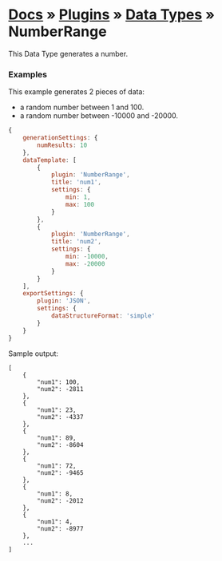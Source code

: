 # [Docs](../../../../../docs/README.md) &raquo; [Plugins](../../README.md) &raquo; [Data Types](../README.md) &raquo; NumberRange

This Data Type generates a number.


### Examples

This example generates 2 pieces of data:
- a random number between 1 and 100.
- a random number between -10000 and -20000.

```javascript
{
    generationSettings: {
        numResults: 10
    },
    dataTemplate: [
        {
            plugin: 'NumberRange',
            title: 'num1',
            settings: {
                min: 1,
                max: 100
            }
        },
        {
            plugin: 'NumberRange',
            title: 'num2',
            settings: {
                min: -10000,
                max: -20000
            }
        }
    ],
    exportSettings: {
        plugin: 'JSON',
        settings: {
            dataStructureFormat: 'simple'
        }
    }
}
```
 
Sample output:

```
[
    {
        "num1": 100,
        "num2": -2811
    },
    {
        "num1": 23,
        "num2": -4337
    },
    {
        "num1": 89,
        "num2": -8604
    },
    {
        "num1": 72,
        "num2": -9465
    },
    {
        "num1": 8,
        "num2": -2012
    },
    {
        "num1": 4,
        "num2": -8977
    },
    ...
]
```
